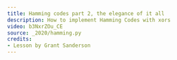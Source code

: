 ```yaml
---
title: Hamming codes part 2, the elegance of it all
description: How to implement Hamming Codes with xors
video: b3NxrZOu_CE
source: _2020/hamming.py
credits:
- Lesson by Grant Sanderson
---
```

